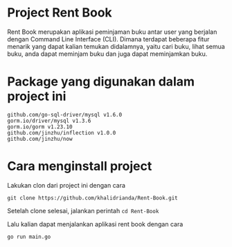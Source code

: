 # Project Rent Book

  Rent Book merupakan aplikasi peminjaman buku antar user yang berjalan dengan Command Line Interface (CLI). Dimana terdapat beberapa fitur menarik yang dapat kalian temukan didalamnya, yaitu cari buku, lihat semua buku, anda dapat meminjam buku dan juga dapat meminjamkan buku.
  
# Package yang digunakan dalam project ini
	github.com/go-sql-driver/mysql v1.6.0
	gorm.io/driver/mysql v1.3.6
	gorm.io/gorm v1.23.10
	github.com/jinzhu/inflection v1.0.0
	github.com/jinzhu/now
	
# Cara menginstall project

Lakukan clon dari project ini dengan cara
	
```
git clone https://github.com/khalidrianda/Rent-Book.git
```

Setelah clone selesai, jalankan perintah `cd Rent-Book` 

Lalu kalian dapat menjalankan aplikasi rent book dengan cara

```
go run main.go
```

